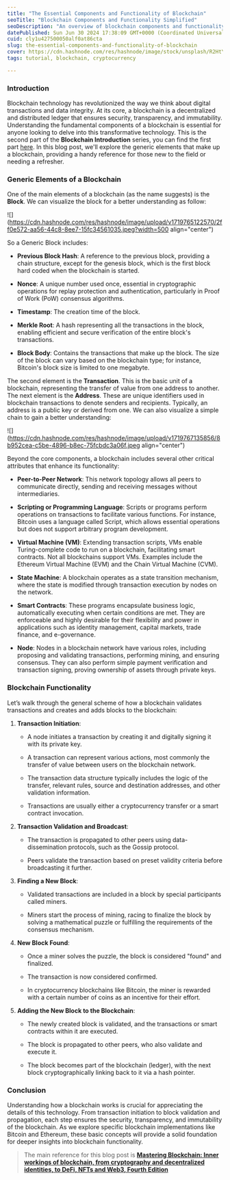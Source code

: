 ```yaml
---
title: "The Essential Components and Functionality of Blockchain"
seoTitle: "Blockchain Components and Functionality Simplified"
seoDescription: "An overview of blockchain components and functionality, detailing blocks, transactions, networks, smart contracts, and nodes"
datePublished: Sun Jun 30 2024 17:38:09 GMT+0000 (Coordinated Universal Time)
cuid: cly1u427500050alf0at86cta
slug: the-essential-components-and-functionality-of-blockchain
cover: https://cdn.hashnode.com/res/hashnode/image/stock/unsplash/R2HtYWs5-QA/upload/469c06af6830cf637a34f463cfd2ac7b.jpeg
tags: tutorial, blockchain, cryptocurrency

---
```


### Introduction

Blockchain technology has revolutionized the way we think about digital transactions and data integrity. At its core, a blockchain is a decentralized and distributed ledger that ensures security, transparency, and immutability. Understanding the fundamental components of a blockchain is essential for anyone looking to delve into this transformative technology. This is the second part of the **Blockchain Introduction** series, you can find the first part [here](https://mohyfahim.info/what-is-blockchain-a-simple-introduction). In this blog post, we'll explore the generic elements that make up a blockchain, providing a handy reference for those new to the field or needing a refresher.

### Generic Elements of a Blockchain

One of the main elements of a blockchain (as the name suggests) is the **Block**. We can visualize the block for a better understanding as follow:

![](https://cdn.hashnode.com/res/hashnode/image/upload/v1719765122570/2ff0e572-aa56-44c8-8ee7-15fc34561035.jpeg?width=500 align="center")

So a Generic Block includes:

* **Previous Block Hash**: A reference to the previous block, providing a chain structure, except for the genesis block, which is the first block hard coded when the blockchain is started.
    
* **Nonce**: A unique number used once, essential in cryptographic operations for replay protection and authentication, particularly in Proof of Work (PoW) consensus algorithms.
    
* **Timestamp**: The creation time of the block.
    
* **Merkle Root**: A hash representing all the transactions in the block, enabling efficient and secure verification of the entire block's transactions.
    
* **Block Body**: Contains the transactions that make up the block. The size of the block can vary based on the blockchain type; for instance, Bitcoin's block size is limited to one megabyte.
    

The second element is the **Transaction**. This is the basic unit of a blockchain, representing the transfer of value from one address to another. The next element is the **Address**. These are unique identifiers used in blockchain transactions to denote senders and recipients. Typically, an address is a public key or derived from one. We can also visualize a simple chain to gain a better understanding:

![](https://cdn.hashnode.com/res/hashnode/image/upload/v1719767135856/8b952cea-c5be-4896-b8ec-75fcbdc3a06f.jpeg align="center")

Beyond the core components, a blockchain includes several other critical attributes that enhance its functionality:

* **Peer-to-Peer Network**: This network topology allows all peers to communicate directly, sending and receiving messages without intermediaries.
    
* **Scripting or Programming Language**: Scripts or programs perform operations on transactions to facilitate various functions. For instance, Bitcoin uses a language called Script, which allows essential operations but does not support arbitrary program development.
    
* **Virtual Machine (VM)**: Extending transaction scripts, VMs enable Turing-complete code to run on a blockchain, facilitating smart contracts. Not all blockchains support VMs. Examples include the Ethereum Virtual Machine (EVM) and the Chain Virtual Machine (CVM).
    
* **State Machine**: A blockchain operates as a state transition mechanism, where the state is modified through transaction execution by nodes on the network.
    
* **Smart Contracts**: These programs encapsulate business logic, automatically executing when certain conditions are met. They are enforceable and highly desirable for their flexibility and power in applications such as identity management, capital markets, trade finance, and e-governance.
    
* **Node**: Nodes in a blockchain network have various roles, including proposing and validating transactions, performing mining, and ensuring consensus. They can also perform simple payment verification and transaction signing, proving ownership of assets through private keys.
    

### Blockchain Functionality

Let’s walk through the general scheme of how a blockchain validates transactions and creates and adds blocks to the blockchain:

1. **Transaction Initiation**:
    
    * A node initiates a transaction by creating it and digitally signing it with its private key.
        
    * A transaction can represent various actions, most commonly the transfer of value between users on the blockchain network.
        
    * The transaction data structure typically includes the logic of the transfer, relevant rules, source and destination addresses, and other validation information.
        
    * Transactions are usually either a cryptocurrency transfer or a smart contract invocation.
        
2. **Transaction Validation and Broadcast**:
    
    * The transaction is propagated to other peers using data-dissemination protocols, such as the Gossip protocol.
        
    * Peers validate the transaction based on preset validity criteria before broadcasting it further.
        
3. **Finding a New Block**:
    
    * Validated transactions are included in a block by special participants called miners.
        
    * Miners start the process of mining, racing to finalize the block by solving a mathematical puzzle or fulfilling the requirements of the consensus mechanism.
        
4. **New Block Found**:
    
    * Once a miner solves the puzzle, the block is considered "found" and finalized.
        
    * The transaction is now considered confirmed.
        
    * In cryptocurrency blockchains like Bitcoin, the miner is rewarded with a certain number of coins as an incentive for their effort.
        
5. **Adding the New Block to the Blockchain**:
    
    * The newly created block is validated, and the transactions or smart contracts within it are executed.
        
    * The block is propagated to other peers, who also validate and execute it.
        
    * The block becomes part of the blockchain (ledger), with the next block cryptographically linking back to it via a hash pointer.
        

### Conclusion

Understanding how a blockchain works is crucial for appreciating the details of this technology. From transaction initiation to block validation and propagation, each step ensures the security, transparency, and immutability of the blockchain. As we explore specific blockchain implementations like Bitcoin and Ethereum, these basic concepts will provide a solid foundation for deeper insights into blockchain functionality.

> The main reference for this blog post is [**Mastering Blockchain: Inner workings of blockchain, from cryptography and decentralized identities, to DeFi, NFTs and Web3, Fourth Edition**](https://www.packtpub.com/en-us/product/mastering-blockchain-9781803241067)